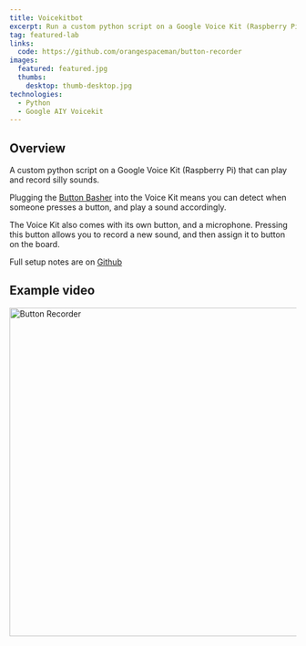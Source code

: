 ```yaml
---
title: Voicekitbot
excerpt: Run a custom python script on a Google Voice Kit (Raspberry Pi) to play and record silly sounds, using the Button Basher
tag: featured-lab
links:
  code: https://github.com/orangespaceman/button-recorder
images:
  featured: featured.jpg
  thumbs:
    desktop: thumb-desktop.jpg
technologies:
  - Python
  - Google AIY Voicekit
---
```


## Overview

A custom python script on a Google Voice Kit (Raspberry Pi) that can play and record silly sounds.

Plugging the [Button Basher](/labs/makey-makey-button-basher) into the Voice Kit means you can detect when someone presses a button, and play a sound accordingly.

The Voice Kit also comes with its own button, and a microphone. Pressing this button allows you to record a new sound, and then assign it to button on the board.

Full setup notes are on [Github](https://github.com/orangespaceman/button-recorder)

## Example video

<a data-flickr-embed="true"  href="https://www.flickr.com/gp/thegingerbloke/B3Zb9C" title="Button Recorder"><img src="https://farm2.staticflickr.com/1862/42511655450_24979403b4_b.jpg" width="1024" height="576" alt="Button Recorder"></a><script async src="//embedr.flickr.com/assets/client-code.js" charset="utf-8"></script>